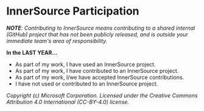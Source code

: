 # InnerSource Participation

_**NOTE**: Contributing to InnerSource means contributing to a shared internal (GitHub) project that has not been publicly released, and is outside your immediate team's area of responsibility._

**In the LAST YEAR...**
 - As part of my work, I have used an InnerSource project.
 - As part of my work, I have contributed to an InnerSource project.
 - As part of my work, I/we have accepted InnerSource contributions.
 - I have not used or contributed to an InnerSource project.

_Copyright (c) Microsoft Corporation. Licensed under the Creative Commons Attribution 4.0 International (CC-BY-4.0) license._

